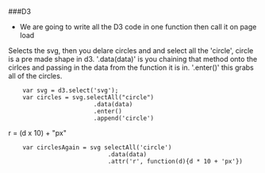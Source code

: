 ###D3

* We are going to write all the D3 code in one function then call it on page load

Selects the svg, then you delare circles and  and select all the 'circle', circle is a pre made shape in d3. '.data(data)' is you chaining that method onto the cirlces and passing in the data from the function it is in. '.enter()' this grabs all of the circles. 

```
	var svg = d3.select('svg');
	var circles = svg.selectAll("circle")
						.data(data)
						.enter()
						.append('circle')

```

r = (d x 10) + "px"



```
	var circlesAgain = svg selectAll('circle')
							.data(data)
							.attr('r', function(d){d * 10 + 'px'})

```